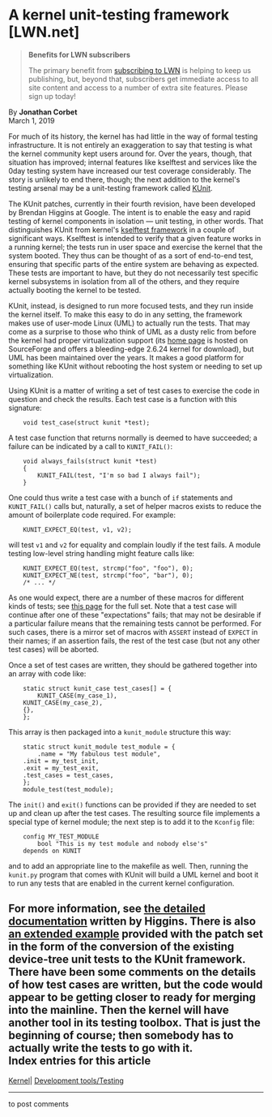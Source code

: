 # A kernel unit-testing framework [LWN.net]

> **Benefits for LWN subscribers**
> 
> The primary benefit from [subscribing to LWN](/Promo/nst-nag5/subscribe) is helping to keep us publishing, but, beyond that, subscribers get immediate access to all site content and access to a number of extra site features. Please sign up today! 

By **Jonathan Corbet**  
March 1, 2019 

For much of its history, the kernel has had little in the way of formal testing infrastructure. It is not entirely an exaggeration to say that testing is what the kernel community kept users around for. Over the years, though, that situation has improved; internal features like kselftest and services like the 0day testing system have increased our test coverage considerably. The story is unlikely to end there, though; the next addition to the kernel's testing arsenal may be a unit-testing framework called [KUnit](/ml/linux-kernel/20190214213729.21702-1-brendanhiggins@google.com/). 

The KUnit patches, currently in their fourth revision, have been developed by Brendan Higgins at Google. The intent is to enable the easy and rapid testing of kernel components in isolation — unit testing, in other words. That distinguishes KUnit from kernel's [kselftest framework](https://www.kernel.org/doc/html/latest/dev-tools/kselftest.html) in a couple of significant ways. Kselftest is intended to verify that a given feature works in a running kernel; the tests run in user space and exercise the kernel that the system booted. They thus can be thought of as a sort of end-to-end test, ensuring that specific parts of the entire system are behaving as expected. These tests are important to have, but they do not necessarily test specific kernel subsystems in isolation from all of the others, and they require actually booting the kernel to be tested. 

KUnit, instead, is designed to run more focused tests, and they run inside the kernel itself. To make this easy to do in any setting, the framework makes use of user-mode Linux (UML) to actually run the tests. That may come as a surprise to those who think of UML as a dusty relic from before the kernel had proper virtualization support (its [home page](http://user-mode-linux.sourceforge.net/) is hosted on SourceForge and offers a bleeding-edge 2.6.24 kernel for download), but UML has been maintained over the years. It makes a good platform for something like KUnit without rebooting the host system or needing to set up virtualization. 

Using KUnit is a matter of writing a set of test cases to exercise the code in question and check the results. Each test case is a function with this signature: 
    
    
        void test_case(struct kunit *test);
    

A test case function that returns normally is deemed to have succeeded; a failure can be indicated by a call to `KUNIT_FAIL()`: 
    
    
        void always_fails(struct kunit *test)
        {
            KUNIT_FAIL(test, "I'm so bad I always fail");
        }
    

One could thus write a test case with a bunch of `if` statements and `KUNIT_FAIL()` calls but, naturally, a set of helper macros exists to reduce the amount of boilerplate code required. For example: 
    
    
        KUNIT_EXPECT_EQ(test, v1, v2);
    

will test `v1` and `v2` for equality and complain loudly if the test fails. A module testing low-level string handling might feature calls like: 
    
    
        KUNIT_EXPECT_EQ(test, strcmp("foo", "foo"), 0);
        KUNIT_EXPECT_NE(test, strcmp("foo", "bar"), 0);
        /* ... */
    

As one would expect, there are a number of these macros for different kinds of tests; see [this page](https://google.github.io/kunit-docs/third_party/kernel/docs/api/test.html) for the full set. Note that a test case will continue after one of these "expectations" fails; that may not be desirable if a particular failure means that the remaining tests cannot be performed. For such cases, there is a mirror set of macros with `ASSERT` instead of `EXPECT` in their names; if an assertion fails, the rest of the test case (but not any other test cases) will be aborted. 

Once a set of test cases are written, they should be gathered together into an array with code like: 
    
    
        static struct kunit_case test_cases[] = {
            KUNIT_CASE(my_case_1),
    	KUNIT_CASE(my_case_2),
    	{},
        };
    

This array is then packaged into a `kunit_module` structure this way: 
    
    
        static struct kunit_module test_module = {
            .name = "My fabulous test module",
    	.init = my_test_init,
    	.exit = my_test_exit,
    	.test_cases = test_cases,
        };
        module_test(test_module);
    

The `init()` and `exit()` functions can be provided if they are needed to set up and clean up after the test cases. The resulting source file implements a special type of kernel module; the next step is to add it to the `Kconfig` file: 
    
    
        config MY_TEST_MODULE
            bool "This is my test module and nobody else's"
    	depends on KUNIT
    

and to add an appropriate line to the makefile as well. Then, running the `kunit.py` program that comes with KUnit will build a UML kernel and boot it to run any tests that are enabled in the current kernel configuration. 

For more information, see [the detailed documentation](https://google.github.io/kunit-docs/third_party/kernel/docs/) written by Higgins. There is also [an extended example](/ml/linux-kernel/20190214213729.21702-16-brendanhiggins@google.com/) provided with the patch set in the form of the conversion of the existing device-tree unit tests to the KUnit framework. There have been some comments on the details of how test cases are written, but the code would appear to be getting closer to ready for merging into the mainline. Then the kernel will have another tool in its testing toolbox. That is just the beginning of course; then somebody has to actually write the tests to go with it.  
Index entries for this article  
---  
[Kernel](/Kernel/Index)| [Development tools/Testing](/Kernel/Index#Development_tools-Testing)  
  


* * *

to post comments 

